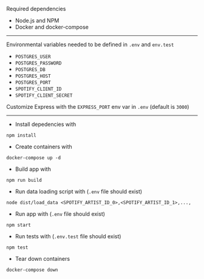 Required dependencies

- Node.js and NPM
- Docker and docker-compose

---

Environmental variables needed to be defined in `.env` and `env.test`

- `POSTGRES_USER`
- `POSTGRES_PASSWORD`
- `POSTGRES_DB`
- `POSTGRES_HOST`
- `POSTGRES_PORT`
- `SPOTIFY_CLIENT_ID`
- `SPOTIFY_CLIENT_SECRET`

Customize Express with the `EXPRESS_PORT` env var in `.env` (default is `3000`)

---

- Install depedencies with

```
npm install
```

- Create containers with

```
docker-compose up -d
```

- Build app with

```
npm run build
```

- Run data loading script with (`.env` file should exist)

```
node dist/load_data <SPOTIFY_ARTIST_ID_0>,<SPOTIFY_ARTIST_ID_1>,...,
```

- Run app with (`.env` file should exist)

```
npm start
```

- Run tests with (`.env.test` file should exist)

```
npm test
```

- Tear down containers

```
docker-compose down
```

